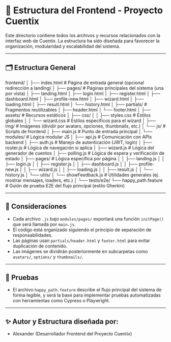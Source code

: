 # 📁 Estructura del Frontend - Proyecto Cuentix

Este directorio contiene todos los archivos y recursos relacionados con la interfaz web de Cuentix. La estructura ha sido diseñada para favorecer la organización, modularidad y escalabilidad del sistema.

---

## 🗂 Estructura General

frontend/
│
├── index.html # Página de entrada general (opcional redirección a landing)
│
├── pages/ # Páginas principales del sistema (una por vista)
│ ├── landing.html
│ ├── login.html
│ ├── register.html
│ ├── dashboard.html
│ ├── profile-new.html
│ ├── wizard.html
│ ├── loading.html
│ ├── result.html
│ └── history.html
│
├── partials/ # Fragmentos reutilizables
│ ├── header.html
│ └── footer.html
│
├── assets/ # Recursos estáticos
│ ├── css/
│ │ ├── styles.css # Estilos globales
│ │ └── wizard.css # Estilos específicos para el wizard
│ ├── img/ # Imágenes (dividir por avatars, opciones, thumbnails, etc.)
│ └── js/ # Scripts de frontend
│ ├── main.js # Punto de entrada principal
│ └── modules/ # Lógica modular JS
│ ├── api.js # Comunicación con APIs backend
│ ├── auth.js # Manejo de autenticación (JWT, login)
│ ├── router.js # Lógica de navegación si aplica
│ ├── wizard.js # Lógica del generador de cuentos
│ ├── polling.js # Lógica de espera y verificación de estado
│ ├── pages/ # Lógica específica por página
│ │ ├── landing.js
│ │ ├── login.js
│ │ ├── register.js
│ │ ├── dashboard.js
│ │ ├── profile-new.js
│ │ ├── wizard.js
│ │ ├── loading.js
│ │ ├── result.js
│ │ └── history.js
│ └── utils/
│ └── showFeedback.js # Utilidades generales (ej. mostrar mensajes, loaders, etc.)
│
└── tests/e2e/
└── happy_path.feature # Guión de prueba E2E del flujo principal (estilo Gherkin)


---

## 📌 Consideraciones

- Cada archivo `.js` bajo `modules/pages/` exportará una función `initPage()` que será llamada por `main.js`.
- El código está organizado siguiendo el principio de separación de responsabilidades.
- Las páginas usan `partials/header.html` y `footer.html` para evitar duplicación de contenido.
- Las imágenes se dividirán posteriormente en subcarpetas como `avatars/`, `options/` y `thumbnails/`.

---

## 🧪 Pruebas

- El archivo `happy_path.feature` describe el flujo principal del sistema de forma legible, y será la base para implementar pruebas automatizadas con herramientas como Cypress o Playwright.

---

## ✨ Autor y Estructura diseñada por:

- Alexander (Desarrollador Frontend del Proyecto Cuentix)

